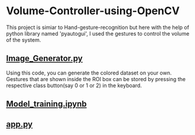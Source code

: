 # Volume-Controller-using-OpenCV

 This project is simiar to Hand-gesture-recognition but here with the help of python library named 'pyautogui', I used the gestures to control the volume of the system.
 
 ## [Image_Generator.py](https://github.com/Annamalaisaravanan/Volume-Controller-using-OpenCV/blob/main/Image_Generator.py)
 Using this code, you can generate the colored dataset on your own. Gestures that are shown inside the ROI box can be stored by pressing the respective class button(say 0 or 1 or 2) in the keyboard.
 
 ## [Model_training.ipynb](https://github.com/Annamalaisaravanan/Volume-Controller-using-OpenCV/blob/main/Model_training.ipynb)
 
 
 ## [app.py](https://github.com/Annamalaisaravanan/Volume-Controller-using-OpenCV/blob/main/app.py)
     
